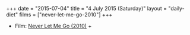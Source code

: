 +++
date = "2015-07-04"
title = "4 July 2015 (Saturday)"
layout = "daily-diet"
films = ["never-let-me-go-2010"]
+++

<ul>
<li class="entry films">Film: <a href="/films/never-let-me-go-2010">Never Let Me Go (2010)</a> +</li>
</ul>